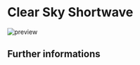 # Clear Sky Shortwave

![preview](${base_url}/Radiation/Clear_Sky_Shortwave/Clear_Sky_Shortwave.png)

## Further informations
